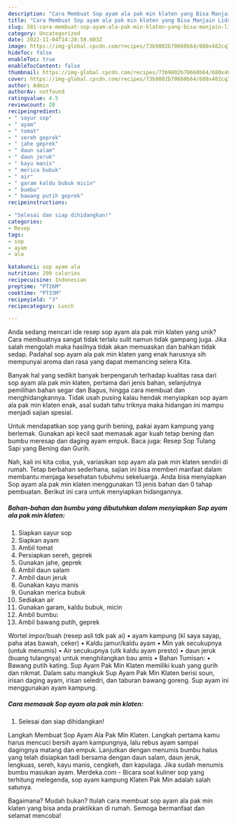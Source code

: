 ```yaml
---
description: "Cara Membuat Sop ayam ala pak min klaten yang Bisa Manjain Lidah"
title: "Cara Membuat Sop ayam ala pak min klaten yang Bisa Manjain Lidah"
slug: 581-cara-membuat-sop-ayam-ala-pak-min-klaten-yang-bisa-manjain-lidah
category: Uncategorized
date: 2022-11-04T14:28:58.603Z
image: https://img-global.cpcdn.com/recipes/73b9802b70660b64/680x482cq70/sop-ayam-ala-pak-min-klaten-foto-resep-utama.jpg
hideToc: false
enableToc: true
enableTocContent: false
thumbnail: https://img-global.cpcdn.com/recipes/73b9802b70660b64/680x482cq70/sop-ayam-ala-pak-min-klaten-foto-resep-utama.jpg
cover: https://img-global.cpcdn.com/recipes/73b9802b70660b64/680x482cq70/sop-ayam-ala-pak-min-klaten-foto-resep-utama.jpg
author: Admin
authorAv: notfound
ratingvalue: 4.5
reviewcount: 20
recipeingredient:
- " sayur sop"
- " ayam"
- " tomat"
- " sereh geprek"
- " jahe geprek"
- " daun salam"
- " daun jeruk"
- " kayu manis"
- " merica bubuk"
- " air"
- " garam kaldu bubuk micin"
- " bumbu"
- " bawang putih geprek"
recipeinstructions:

- "Selesai dan siap dihidangkan!"
categories:
- Resep
tags:
- sop
- ayam
- ala

katakunci: sop ayam ala 
nutrition: 299 calories
recipecuisine: Indonesian
preptime: "PT26M"
cooktime: "PT33M"
recipeyield: "3"
recipecategory: Lunch

---
```





Anda sedang mencari ide resep sop ayam ala pak min klaten yang unik? Cara membuatnya sangat tidak terlalu sulit namun tidak gampang juga. Jika salah mengolah maka hasilnya tidak akan memuaskan dan bahkan tidak sedap. Padahal sop ayam ala pak min klaten yang enak harusnya sih mempunyai aroma dan rasa yang dapat memancing selera Kita.





Banyak hal yang sedikit banyak berpengaruh terhadap kualitas rasa dari sop ayam ala pak min klaten, pertama dari jenis bahan, selanjutnya pemilihan bahan segar dan Bagus, hingga cara membuat dan menghidangkannya. Tidak usah pusing kalau hendak menyiapkan sop ayam ala pak min klaten enak,      asal sudah tahu triknya maka hidangan ini mampu menjadi sajian spesial.














Untuk mendapatkan sop yang gurih bening, pakai ayam kampung yang berlemak. Gunakan api kecil saat memasak agar kuah tetap bening dan bumbu meresap dan daging ayam empuk. Baca juga: Resep Sop Tulang Sapi yang Bening dan Gurih.






Nah, kali ini kita coba, yuk, variasikan sop ayam ala pak min klaten sendiri di rumah. Tetap berbahan sederhana, sajian ini bisa memberi manfaat dalam membantu menjaga kesehatan tubuhmu sekeluarga. Anda bisa menyiapkan Sop ayam ala pak min klaten menggunakan 13 jenis bahan dan 0 tahap pembuatan. Berikut ini cara untuk menyiapkan hidangannya.

<!--inarticleads1-->

##### Bahan-bahan dan bumbu yang dibutuhkan dalam menyiapkan Sop ayam ala pak min klaten:

1. Siapkan  sayur sop
1. Siapkan  ayam
1. Ambil  tomat
1. Persiapkan  sereh, geprek
1. Gunakan  jahe, geprek
1. Ambil  daun salam
1. Ambil  daun jeruk
1. Gunakan  kayu manis
1. Gunakan  merica bubuk
1. Sediakan  air
1. Gunakan  garam, kaldu bubuk, micin
1. Ambil  bumbu:
1. Ambil  bawang putih, geprek


Wortel impor/buah (resep asli tdk pak ai) • ayam kampung (kl saya sayap, paha atas bawah, ceker) • Kaldu jamur/kaldu ayam • Min yak secukupnya (untuk menumis) • Air secukupnya (utk kaldu ayam presto) • daun jeruk (buang tulangnya) untuk menghilangkan bau amis • Bahan Tumisan: • Bawang putih kating. Sup Ayam Pak Min Klaten memiliki kuah yang gurih dan nikmat. Dalam satu mangkuk Sup Ayam Pak Min Klaten berisi soun, irisan daging ayam, irisan seledri, dan taburan bawang goreng. Sup ayam ini menggunakan ayam kampung. 

<!--inarticleads2-->

##### Cara memasak Sop ayam ala pak min klaten:


1. Selesai dan siap dihidangkan!

Langkah Membuat Sop Ayam Ala Pak Min Klaten. Langkah pertama kamu harus mencuci bersih ayam kampungnya, lalu rebus ayam sampai dagingnya matang dan empuk. Lanjutkan dengan menumis bumbu halus yang telah disiapkan tadi bersama dengan daun salam, daun jeruk, lengkuas, sereh, kayu manis, cengkeh, dan kapulaga. Jika sudah menumis bumbu masukan ayam. Merdeka.com - Bicara soal kuliner sop yang terhitung melegenda, sop ayam kampung Klaten Pak Min adalah salah satunya. 

Bagaimana? Mudah bukan? Itulah cara membuat sop ayam ala pak min klaten yang bisa anda praktikkan di rumah. Semoga bermanfaat dan selamat mencoba!
